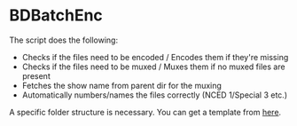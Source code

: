 BDBatchEnc
==========

The script does the following:
- Checks if the files need to be encoded / Encodes them if they're missing
- Checks if the files need to be muxed / Muxes them if no muxed files are present
- Fetches the show name from parent dir for the muxing
- Automatically numbers/names the files correctly (NCED 1/Special 3 etc.)

A specific folder structure is necessary. You can get a template from [here](https://db.tt/TmWeTOYD).
